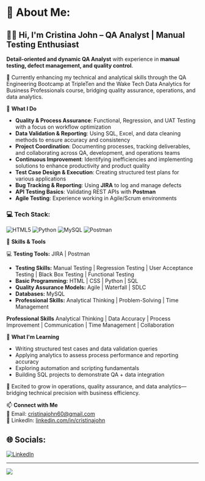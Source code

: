 # 💫 About Me:
## 👋🏿 Hi, I'm Cristina John – QA Analyst | Manual Testing Enthusiast  

**Detail-oriented and dynamic QA Analyst** with experience in **manual testing, defect management, and quality control**. 

🌱 Currently enhancing my technical and analytical skills through the QA Engineering Bootcamp at TripleTen and the Wake Tech Data Analytics for Business Professionals course, bridging quality assurance, operations, and data analytics.

🔹 **What I Do**  

- **Quality & Process Assurance**: Functional, Regression, and UAT Testing with a focus on workflow optimization
- **Data Validation & Reporting**: Using SQL, Excel, and data cleaning methods to ensure accuracy and consistency
- **Project Coordination**: Documenting processes, tracking deliverables, and collaborating across QA, development, and operations teams
- **Continuous Improvement**: Identifying inefficiencies and implementing solutions to enhance productivity and product quality
- **Test Case Design & Execution**: Creating structured test plans for various applications  
- **Bug Tracking & Reporting**: Using **JIRA** to log and manage defects  
- **API Testing Basics**: Validating REST APIs with **Postman**  
- **Agile Testing**: Experience working in Agile/Scrum environments  

### 💻 Tech Stack:
![HTML5](https://img.shields.io/badge/html5-%23E34F26.svg?style=for-the-badge&logo=html5&logoColor=white) ![Python](https://img.shields.io/badge/python-3670A0?style=for-the-badge&logo=python&logoColor=ffdd54) ![MySQL](https://img.shields.io/badge/mysql-4479A1.svg?style=for-the-badge&logo=mysql&logoColor=white) ![Postman](https://img.shields.io/badge/Postman-FF6C37?style=for-the-badge&logo=postman&logoColor=white)

🚀 **Skills & Tools**  

💻 **Testing Tools:** JIRA | Postman  
- **Testing Skills:** Manual Testing | Regression Testing | User Acceptance Testing | Black Box Testing | Functional Testing
- **Basic Programming:** HTML | CSS | Python | SQL
- **Quality Assurance Models:** Agile | Waterfall | SDLC
- **Databases:** MySQL
- **Professional Skills:** Analytical Thinking | Problem-Solving | Time Management  

**Professional Skills**
Analytical Thinking | Data Accuracy | Process Improvement | Communication | Time Management | Collaboration

📓 **What I'm Learning**

  - Writing structured test cases and data validation queries
  - Applying analytics to assess process performance and reporting accuracy
  - Exploring automation and scripting fundamentals
  - Building SQL projects to demonstrate QA + data integration

🚀 Excited to grow in operations, quality assurance, and data analytics—bridging technical precision with business efficiency.

📫 **Connect with Me**  
📩 Email: cristinajohn60@gmail.com  
💼 LinkedIn: [linkedin.com/in/cristinajohn](https://linkedin.com/in/cristinajohn)  


## 🌐 Socials:
[![LinkedIn](https://img.shields.io/badge/LinkedIn-%230077B5.svg?logo=linkedin&logoColor=white)](https://linkedin.com/in/cristinajohn) 

---
[![](https://visitcount.itsvg.in/api?id=cristina-j&icon=0&color=0)](https://visitcount.itsvg.in)

<!-- Proudly created with GPRM ( https://gprm.itsvg.in ) -->
